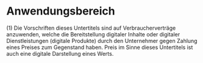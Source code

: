 # Anwendungsbereich

(1) Die Vorschriften dieses Untertitels sind auf Verbraucherverträge anzuwenden, welche die Bereitstellung digitaler Inhalte oder digitaler Dienstleistungen (digitale Produkte) durch den Unternehmer gegen Zahlung eines Preises zum Gegenstand haben. Preis im Sinne dieses Untertitels ist auch eine digitale Darstellung eines Werts.